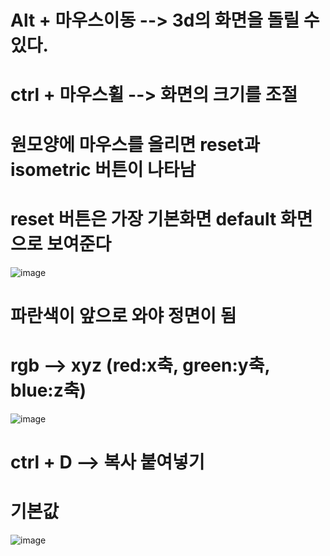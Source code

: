 # Alt + 마우스이동 --> 3d의 화면을 돌릴 수 있다.
# ctrl + 마우스휠 --> 화면의 크기를 조절

# 원모양에 마우스를 올리면 reset과 isometric 버튼이 나타남
# reset 버튼은 가장 기본화면 default 화면으로 보여준다
![image](https://github.com/qkrtjdgns12/spline-memo/assets/163283968/ce93d190-4633-4ed0-9c41-d078105ab1be)

# 파란색이 앞으로 와야 정면이 됨
# rgb --> xyz (red:x축, green:y축, blue:z축) 

![image](https://github.com/qkrtjdgns12/spline-memo/assets/163283968/815bfa6d-f5b9-471e-aecd-6f8925b97430)

# ctrl + D --> 복사 붙여넣기

# 기본값
![image](https://github.com/qkrtjdgns12/spline-memo/assets/163283968/781eba86-6317-4478-8298-eb65e0a607e5)
